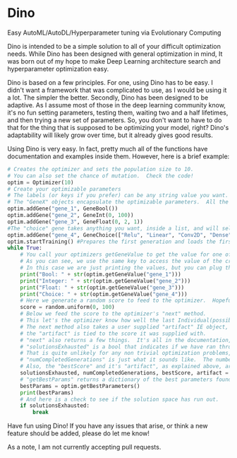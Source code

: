 # Dino
Easy AutoML/AutoDL/Hyperparameter tuning via Evolutionary Computing

Dino is intended to be a simple solution to all of your difficult optimization needs.  While Dino has been designed with general optimization in mind, It was born out of my hope to make Deep Learning architecture search and hyperparameter optimization easy.

Dino is based on a few principles.  For one, using Dino has to be easy.  I didn't want a framework that was complicated to use, as I would be using it a lot.  The simpler the better.  Secondly, Dino has been designed to be adaptive.  As I assume most of those in the deep learning community know, it's no fun setting parameters, testing them, waiting two and a half lifetimes, and then trying a new set of parameters.  So, you don't want to have to do that for the thing that is supposed to be optimizing your model, right? Dino's adaptability will likely grow over time, but it already gives good results.

Using Dino is very easy.  In fact, pretty much all of the functions have documentation and examples inside them.  However, here is a brief example:

```python
# Creates the optimizer and sets the population size to 10.
# You can also set the chance of mutation.  Check the code!
optim = Optimizer(10)
# Create your optimizable parameters
# The labels (or keys if you prefer) can be any string value you want.  They just need to be unique.
# The "GeneX" objects encapsulate the optimizable parameters.  All the currently available ones are shown below.
optim.addGene("gene_1", GeneBool())
optim.addGene("gene_2", GeneInt(0, 100))
optim.addGene("gene_3", GeneFloat(0, 2, 1))
#The "choice" gene takes anything you want, inside a list, and will select from them during optimization.
optim.addGene("gene_4", GeneChoice(["Relu", "Linear", "Conv2D", "Dense", "MaxPool2D"]))
optim.startTraining() #Prepares the first generation and loads the first set of parameters.
while True:
    # You call your optimizers getGeneValue to get the value for one of the genes you created above
    # As you can see, we use the same key to access the value of the created gene.
    # In this case we are just printing the values, but you can plug them in to anything you want.
    print("Bool: " + str(optim.getGeneValue("gene_1")))
    print("Integer: " + str(optim.getGeneValue("gene_2")))
    print("Float: " + str(optim.getGeneValue("gene_3")))
    print("Choice: " + str(optim.getGeneValue("gene_4")))
    # Here we generate a random score to feed to the optimizer.  Hopefully you don't reuse this part!
    score = random.uniform(0, 100)
    # Below we feed the score to the optimizer's "next" method.
    # This let's the optimizer know how well the last Individual(possible solution) performed.
    # The next method also takes a user supplied "artifact" IE object, such as a keras model.
    # the "artifact" is tied to the score it was supplied with.
    # "next" also returns a few things.  It's all in the documentation, but here is a quick overview.
    # "solutionsExhausted" is a bool that indicates if we have ran through all possible solutions.
    # That is quite unlikely for any non trivial optimization problems, but still check it to be sure!
    # "numCompletedGenerations" is just what it sounds like.  The number of completed generations.
    # Also, the "bestScore" and it's "artifact", as explained above, are returned.
    solutionsExhausted, numCompletedGenerations, bestScore, artifact = optim.next(score)
    # "getBestParams" returns a dictionary of the best parameters found so far.  The keys are the gene's labels.
    bestParams = optim.getBestParameters()
    print(bestParams)
    # And here is a check to see if the solution space has run out.
    if solutionsExhausted:
        break
```

Have fun using Dino!  If you have any issues that arise, or think a new feature should be added, please do let me know!

As a note, I am not currently accepting pull requests.
